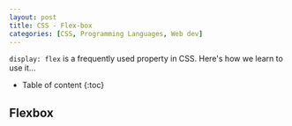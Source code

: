 ```yaml
---
layout: post
title: CSS - Flex-box
categories: [CSS, Programming Languages, Web dev]
---
```


``display: flex`` is a frequently used property in CSS. Here's how we learn to use it...

* Table of content
{:toc}

## Flexbox

